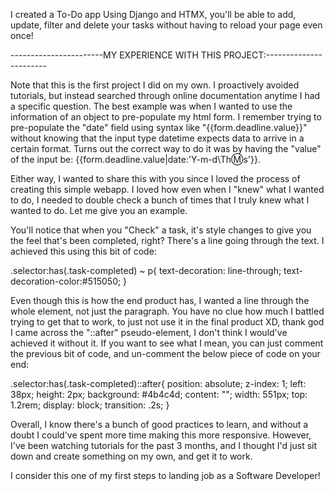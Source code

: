 I created a To-Do app Using Django and HTMX, you'll be able to add, update, filter and delete your tasks without having to reload your page even once!

-----------------------MY EXPERIENCE WITH THIS PROJECT:-----------------------

Note that this is the first project I did on my own. I proactively avoided tutorials, but instead searched through online documentation anytime I had a specific question. The best example was when I wanted to use the information of an object to pre-populate my html form. I remember trying to pre-populate the "date" field using syntax like "{{form.deadline.value}}" without knowing that the input type datetime expects data to arrive in a certain format. Turns out the correct way to do it was by having the "value" of the input be: {{form.deadline.value|date:'Y-m-d\Th:m:s'}}.

Either way, I wanted to share this with you since I loved the process of creating this simple webapp. I loved how even when I "knew" what I wanted to do, I needed to double check a bunch of times that I truly knew what I wanted to do. Let me give you an example.

You'll notice that when you "Check" a task, it's style changes to give you the feel that's been completed, right? There's a line going through the text. I achieved this using this bit of code:

.selector:has(.task-completed) ~ p{ text-decoration: line-through; text-decoration-color:#515050; }

Even though this is how the end product has, I wanted a line through the whole element, not just the paragraph. You have no clue how much I battled trying to get that to work, to just not use it in the final product XD, thank god I came across the "::after" pseudo-element, I don't think I would've achieved it without it. If you want to see what I mean, you can just comment the previous bit of code, and un-comment the below piece of code on your end:

.selector:has(.task-completed)::after{ position: absolute; z-index: 1; left: 38px; height: 2px; background: #4b4c4d; content: ""; width: 551px; top: 1.2rem; display: block; transition: .2s; }

Overall, I know there's a bunch of good practices to learn, and without a doubt I could've spent more time making this more responsive. However, I've been watching tutorials for the past 3 months, and I thought I'd just sit down and create something on my own, and get it to work.

I consider this one of my first steps to landing job as a Software Developer!

